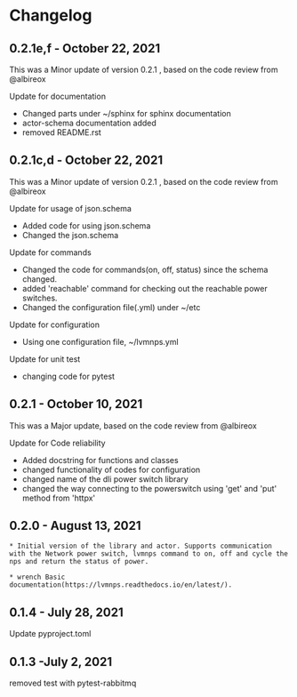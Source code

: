 # Changelog


## 0.2.1e,f - October 22, 2021

This was a Minor update of version 0.2.1 , based on the code review from @albireox

Update for documentation
- Changed parts under ~/sphinx for sphinx documentation
- actor-schema documentation added
- removed README.rst


## 0.2.1c,d - October 22, 2021

This was a Minor update of version 0.2.1 , based on the code review from @albireox

Update for usage of json.schema
- Added code for using json.schema
- Changed the json.schema

Update for commands
- Changed the code for commands(on, off, status) since the schema changed.
- added 'reachable' command for checking out the reachable power switches.
- Changed the configuration file(.yml) under ~/etc

Update for configuration
- Using one configuration file, ~/lvmnps.yml

Update for unit test
- changing code for pytest


## 0.2.1 - October 10, 2021

This was a Major update, based on the code review from @albireox

Update for Code reliability
- Added docstring for functions and classes
- changed functionality of codes for configuration
- changed name of the dli power switch library
- changed the way connecting to the powerswitch using 'get' and 'put' method from 'httpx'


## 0.2.0 - August 13, 2021

    * Initial version of the library and actor. Supports communication with the Network power switch, lvmnps command to on, off and cycle the nps and return the status of power.
    
    * wrench Basic documentation(https://lvmnps.readthedocs.io/en/latest/).


## 0.1.4 - July 28, 2021

Update pyproject.toml


## 0.1.3 -July 2, 2021

removed test with pytest-rabbitmq
